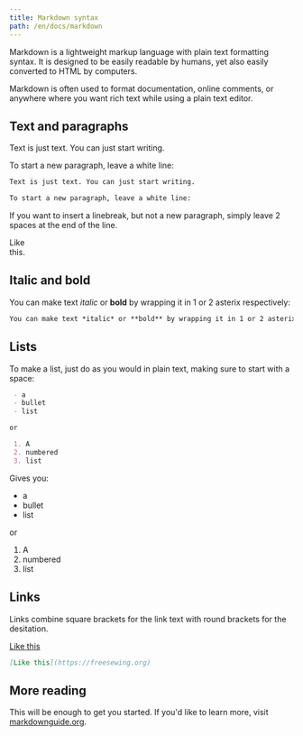 ```yaml
---
title: Markdown syntax
path: /en/docs/markdown
---
```


Markdown is a lightweight markup language with plain text formatting syntax. 
It is designed to be easily readable by humans, yet also easily converted to HTML by computers.

Markdown is often used to format documentation, online comments,
or anywhere where you want rich text while using a plain text editor.

## Text and paragraphs

Text is just text. You can just start writing.

To start a new paragraph, leave a white line:

```md
Text is just text. You can just start writing.

To start a new paragraph, leave a white line:
```

If you want to insert a linebreak, but not a new paragraph,
simply leave 2 spaces at the end of the line.

Like  
this.

## Italic and bold

You can make text *italic* or **bold** by wrapping it in 1 or 2 asterix respectively:

```md
You can make text *italic* or **bold** by wrapping it in 1 or 2 asterix respectively:
```

## Lists

To make a list, just do as you would in plain text, making sure to start with a space:

```md
 - a
 - bullet
 - list

or

 1. A
 2. numbered
 3. list
```

Gives you:

 - a
 - bullet
 - list

or

 1. A
 2. numbered
 3. list

## Links

Links combine square brackets for the link text with round brackets for the desitation.

[Like this](https://freesewing.org)

```md
[Like this](https://freesewing.org)
```

## More reading

This will be enough to get you started. If you'd like to learn more, 
visit [markdownguide.org](https://www.markdownguide.org/).



